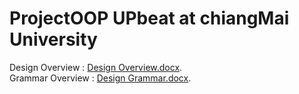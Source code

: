 # ProjectOOP UPbeat at chiangMai University
Design Overview : [Design Overview.docx](https://github.com/gusntc/ProjectOOP/files/10684940/Design.Overview.docx).   
Grammar Overview : [Design Grammar.docx](https://github.com/gusntc/ProjectOOP/files/10785655/Design.Grammar.docx).   




